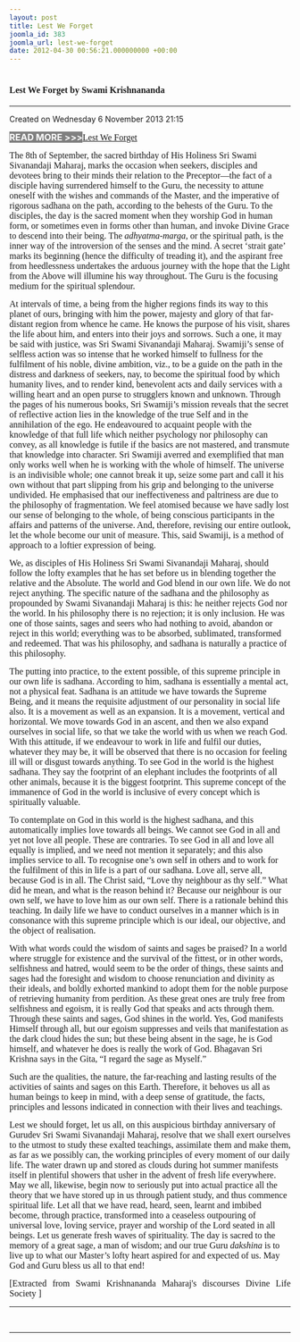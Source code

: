 ```yaml
---
layout: post
title: Lest We Forget
joomla_id: 383
joomla_url: lest-we-forget
date: 2012-04-30 00:56:21.000000000 +00:00
---
```

<h1 itemprop="name"><span style="font-size: 12pt; font-family: book antiqua,palatino;">Lest We Forget by Swami Krishnananda</span></h1>
<hr />
<p>Created on Wednesday 6 November 2013 21:15</p>
<div id="discText">
<div id="discText">
<div id="discText">
<div id="discText">
<div id="discText">
<div id="discText">
<div id="discText">
<div id="discText">
<div id="discText">
<div id="discText">
<div id="discText">
<div id="discText">
<div id="discText">
<p><span style="font-size: 12pt;"><span style="background-color: #ffffff; color: #333333;"><span style="background-color: #808080; color: #ffffff;"><strong>READ MORE &gt;&gt;&gt;</strong></span></span></span><a href="http://www.swami-krishnananda.org/disc/disc_102.html"><span style="font-size: 12pt; font-family: book antiqua,palatino;"></span></a><a href="http://www.swami-krishnananda.org/disc/disc_93.html"><span style="font-size: 12pt; font-family: book antiqua,palatino;"></span></a><a href="http://www.swami-krishnananda.org/disc/disc_50.html"><span style="font-size: 12pt; font-family: book antiqua,palatino;">Lest We Forget</span></a></p>
<div id="discText">
<div id="discText">
<div id="discText">
<div id="discText">
<div id="discText">
<div id="discText">
<div id="discText">
<div id="discText">
<div id="discText">
<div id="discText">
<div id="discText">
<div id="discText">
<div id="discText">
<div id="discText">
<div id="discText2">
<div id="discText">
<div id="discText">
<div id="discText">
<div id="discText">
<div id="discText">
<div id="discText">
<div id="discText">
<div id="discText">
<div id="discText"><span itemprop="author" itemscope="" itemtype="http://schema.org/Person"><span itemprop="name"></span></span>
<div id="discText">
<div id="discText"><span itemprop="articleBody"><span itemprop="author" itemscope="" itemtype="http://schema.org/Person"><span itemprop="name"></span></span></span>
<div id="discText"><span itemprop="articleBody"><span itemprop="author" itemscope="" itemtype="http://schema.org/Person"><span itemprop="name"></span></span></span><span itemprop="author" itemscope="" itemtype="http://schema.org/Person"><span itemprop="name"></span></span>
<div id="discText">
<div id="discText">
<div id="discText">
<div id="discText">
<div id="discText">
<div id="discText">
<div id="discText">
<div id="discText">
<div id="discText">
<div id="discText">
<div id="discText">
<div id="discText">
<div id="discText">
<div id="discText">
<div id="discText"><span itemprop="articleBody">
<p><span style="font-size: 12pt; font-family: book antiqua,palatino;">The 8th of September, the sacred birthday of <span id="adtext_6" class="adtext">His</span> Holiness Sri Swami Sivanandaji Maharaj, marks the occasion when seekers, disciples and devotees bring to their minds their relation to the Preceptor—the fact of a disciple having surrendered himself to the Guru, the necessity to attune oneself with the wishes and commands of the Master, and the imperative of rigorous sadhana on the path, according to the behests of the Guru. To the disciples, the day is the sacred moment when they <span id="adtext_5" class="adtext">worship God</span> in human form, or sometimes even in forms other than human, and invoke Divine Grace to descend into their being. The <em>adhyatma-marga</em>, or the <span id="adtext_4" class="adtext">spiritual path</span>, is the inner way of the introversion of the senses and the mind. A secret ‘strait gate’ marks its beginning (hence the difficulty of treading it), and the aspirant free from heedlessness undertakes the arduous journey with the hope that the Light from the Above will illumine his way throughout. The Guru is the focusing medium for the spiritual splendour.</span></p>
<p><span style="font-size: 12pt; font-family: book antiqua,palatino;">At intervals of time, a being from the higher regions finds its way to this planet of ours, bringing with him the power, majesty and glory of that far-distant region from whence he came. He knows the purpose of his visit, shares the life about him, and enters into their joys and sorrows. Such a one, it may be said with justice, was Sri Swami Sivanandaji Maharaj. Swamiji’s sense of selfless action was so intense that he worked himself to fullness for the fulfilment of his noble, divine ambition, viz., to be a guide on the path in the distress and darkness of seekers, nay, to become the spiritual food by which humanity lives, and to render kind, benevolent acts and daily services with a willing heart and an open purse to strugglers known and unknown. Through the pages of his numerous books, Sri Swamiji’s mission reveals that the secret of reflective action lies in the knowledge of the true Self and in the annihilation of the ego. He endeavoured to acquaint people with the knowledge of that <span id="adtext_3" class="adtext">full life</span> which neither psychology nor philosophy can convey, as all knowledge is futile if the basics are not mastered, and transmute that knowledge into character. Sri Swamiji averred and exemplified that man only works well when he is working with the whole of himself. The universe is an indivisible whole; one cannot break it up, seize some part and call it his own without that part slipping from his grip and belonging to the universe undivided. He emphasised that our ineffectiveness and paltriness are due to the philosophy of fragmentation. We feel atomised because we have sadly lost our sense of belonging to the whole, of being conscious participants in the affairs and patterns of the universe. And, therefore, revising our entire outlook, let the whole become our <span id="adtext_1" class="adtext">unit of measure</span>. This, said Swamiji, is a method of approach to a loftier expression of being.</span></p>
<p><span style="font-size: 12pt; font-family: book antiqua,palatino;">We, as disciples of His Holiness Sri Swami Sivanandaji Maharaj, should follow the lofty examples that he has set before us in blending together the relative and the Absolute. The world and God blend in our own life. We do not reject anything. The specific nature of the sadhana and the philosophy as propounded by Swami Sivanandaji Maharaj is this: he neither rejects God nor the world. In his philosophy there is no rejection; it is only inclusion. He was one of those saints, sages and seers who had nothing to avoid, abandon or reject in this world; everything was to be absorbed, sublimated, transformed and redeemed. That was his philosophy, and sadhana is naturally a practice of this philosophy.</span></p>
<p><span style="font-size: 12pt; font-family: book antiqua,palatino;">The putting into practice, to the extent possible, of this supreme principle in our own life is sadhana. According to him, sadhana is essentially a mental act, not a physical feat. Sadhana is an attitude we have towards the Supreme Being, and it means the requisite adjustment of our personality in social life also. It is a movement as well as an expansion. It is a movement, vertical and horizontal. We move towards God in an ascent, and then we also expand ourselves in social life, so that we take the world with us when we reach God. With this attitude, if we endeavour to work in life and fulfil our duties, whatever they may be, it will be observed that there is no occasion for feeling ill will or disgust towards anything. To see God in the world is the highest sadhana. They say the footprint of an elephant includes the footprints of all other animals, because it is the biggest footprint. This supreme concept of the immanence of God in the world is inclusive of every concept which is spiritually valuable.</span></p>
<p><span style="font-size: 12pt; font-family: book antiqua,palatino;">To contemplate on God in this world is the highest sadhana, and this automatically implies love towards all beings. We cannot see God in all and yet not love all people. These are contraries. To see God in all and love all equally is implied, and we need not mention it separately; and this also implies service to all. To recognise one’s own self in others and to work for the fulfilment of this in life is a part of our sadhana. Love all, serve all, because God is in all. The Christ said, “Love thy neighbour as thy self.” What did he mean, and what is the reason behind it? Because our neighbour is our own self, we have to love him as our own self. There is a rationale behind this teaching. In daily life we have to conduct ourselves in a manner which is in consonance with this supreme principle which is our ideal, our objective, and the object of realisation.</span></p>
<p><span style="font-size: 12pt; font-family: book antiqua,palatino;">With what words could the wisdom of saints and sages be praised? In a world where struggle for existence and the survival of the fittest, or in other words, selfishness and hatred, would seem to be the order of things, these saints and sages had the foresight and wisdom to choose renunciation and divinity as their ideals, and boldly exhorted mankind to adopt them for the noble purpose of retrieving humanity from perdition. As these great ones are truly free from selfishness and egoism, it is really God that speaks and acts through them. Through these saints and sages, God shines in the world. Yes, God manifests Himself through all, but our egoism suppresses and veils that manifestation as the dark cloud hides the sun; but these being absent in the sage, he is God himself, and whatever he does is really the work of God. Bhagavan Sri Krishna says in the Gita, “I regard the sage as Myself.”</span></p>
<p><span style="font-size: 12pt; font-family: book antiqua,palatino;">Such are the qualities, the nature, the far-reaching and lasting results of the activities of saints and sages on this Earth. Therefore, it behoves us all as human beings to keep in mind, with a deep sense of gratitude, the facts, principles and lessons indicated in connection with their lives and teachings.</span></p>
<p><span style="font-size: 12pt; font-family: book antiqua,palatino;">Lest we should forget, let us all, on this auspicious birthday anniversary of Gurudev Sri Swami Sivanandaji Maharaj, resolve that we shall exert ourselves to the utmost to study these exalted teachings, assimilate them and make them, as far as we possibly can, the working principles of every moment of our daily life. The water drawn up and stored as clouds during hot summer manifests itself in plentiful showers that usher in the advent of fresh life everywhere. May we all, likewise, begin now to seriously put into actual practice all the theory that we have stored up in us through patient study, and thus commence spiritual life. Let all that we have read, heard, seen, learnt and imbibed become, through practice, transformed into a ceaseless outpouring of universal love, loving service, prayer and worship of the Lord seated in all beings. Let us generate fresh waves of spirituality. The day is sacred to the memory of a great sage, a man of wisdom; and our true Guru <em>dakshina</em> is to live up to what our Master’s lofty heart aspired for and expected of us. May God and Guru bless us all to that end!</span></p>
</span></div>
<span itemprop="articleBody"></span></div>
</div>
<span itemprop="articleBody"></span></div>
<span itemprop="articleBody"></span></div>
</div>
<span itemprop="articleBody"></span></div>
<span itemprop="articleBody"></span></div>
<span itemprop="articleBody"></span></div>
<span itemprop="articleBody"></span></div>
<span itemprop="articleBody"></span></div>
<span itemprop="articleBody"></span></div>
<span itemprop="articleBody"></span></div>
<span itemprop="articleBody"></span><span itemprop="articleBody"></span><span itemprop="articleBody"></span></div>
<span itemprop="articleBody"></span></div>
</div>
</div>
<span itemprop="articleBody"></span></div>
<span itemprop="articleBody"></span></div>
</div>
</div>
</div>
</div>
</div>
</div>
</div>
</div>
</div>
</div>
</div>
</div>
</div>
</div>
</div>
</div>
</div>
</div>
</div>
</div>
</div>
</div>
</div>
</div>
</div>
</div>
</div>
</div>
</div>
</div>
</div>
</div>
</div>
</div>
</div>
</div>
<p style="text-align: justify; line-height: normal;"><span style="font-size: 12pt; font-family: verdana,geneva;">[Extracted from Swami Krishnananda Maharaj's discourses Divine Life Society ]</span></p>
<hr />
<p>&nbsp;</p>
<hr />
<p>&nbsp;</p>
<div style="position: absolute; left: -40px; top: -25px; width: 1px; height: 1px; overflow: hidden;" data-mce-bogus="1" class="mcePaste" id="_mcePaste">
<h1>The Gospel of the Bhagavadgita</h1>
</div>
